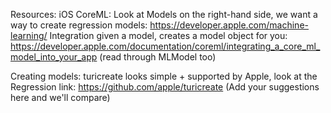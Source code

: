 Resources:
iOS CoreML:
Look at Models on the right-hand side, we want a way to create regression models: https://developer.apple.com/machine-learning/
Integration given a model, creates a model object for you: https://developer.apple.com/documentation/coreml/integrating_a_core_ml_model_into_your_app
(read through MLModel too)

Creating models:
turicreate looks simple + supported by Apple, look at the Regression link: https://github.com/apple/turicreate
(Add your suggestions here and we'll compare)
